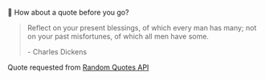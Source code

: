 📣 How about a quote before you go?

> Reflect on your present blessings, of which every man has many; not on your past misfortunes, of which all men have some.
>
> <p>- Charles Dickens</p>

Quote requested from [Random Quotes API](https://github.com/lukePeavey/quotable)
